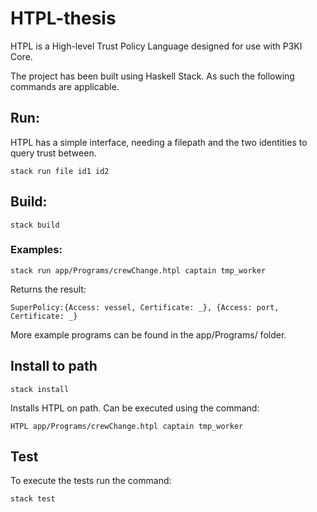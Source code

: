 # HTPL-thesis

HTPL is a High-level Trust Policy Language designed for use with P3KI Core.

The project has been built using Haskell Stack. As such the following commands are applicable. 


## Run:
HTPL has a simple interface, needing a filepath and the two identities to query trust between.
```
stack run file id1 id2
```


## Build:
```
stack build
```


### Examples: 
```
stack run app/Programs/crewChange.htpl captain tmp_worker
```
Returns the result:
```
SuperPolicy:{Access: vessel, Certificate: _}, {Access: port, Certificate: _}
```

More example programs can be found in the app/Programs/ folder. 

## Install to path
```
stack install
```

Installs HTPL on path. Can be executed using the command:
```
HTPL app/Programs/crewChange.htpl captain tmp_worker
```

## Test
To execute the tests run the command:
```
stack test
```